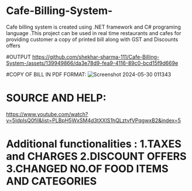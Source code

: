 # Cafe-Billing-System-
Cafe billing system  is created using .NET framework and C# programing language .This project can be used in  real time restaurants  and cafes for providing customer a copy of printed bill  along with GST and Discounts offers

#OUTPUT
https://github.com/shekhar-sharma-111/Cafe-Billing-System-/assets/139949866/da3e78d9-fea9-4116-89c0-bcd15f9d669e




#COPY OF BILL IN PDF FORMAT:
![Screenshot 2024-05-30 011343](https://github.com/shekhar-sharma-111/Cafe-Billing-System-/assets/139949866/d999bf49-ce4b-408d-bf1e-b08ac29f2161)

# SOURCE AND HELP:
https://www.youtube.com/watch?v=5IdpIsQ0fiI&list=PLBpH5WxSM4d3tXXlS1hQLztvfVPqgwxB2&index=5

# Additional functionalities : 1.TAXES and CHARGES 2.DISCOUNT OFFERS  3.CHANGED NO.OF FOOD ITEMS AND CATEGORIES
